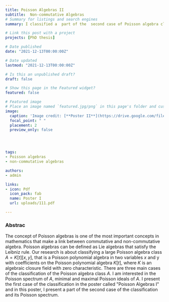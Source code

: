 ```yaml
---
title: Poisson Algebras II
subtitle:  Non-commutative Algebras
# Summary for listings and search engines
summary: I classified a  part of the  second case of Poisson algebra class $A$

# Link this post with a project
projects: [PhD thesis]

# Date published
date: "2021-12-13T00:00:00Z"

# Date updated
lastmod: "2021-12-13T00:00:00Z"

# Is this an unpublished draft?
draft: false

# Show this page in the Featured widget?
featured: false

# Featured image
# Place an image named `featured.jpg/png` in this page's folder and customize its options here.
image:
  caption: 'Image credit: [**Poster II**](https://drive.google.com/file/d/17XyZTJW62QnnTf5qveCScI3PaWLkzGxd/view?usp=sharing)'
  focal_point: " "
  placement: 2
  preview_only: false




tags:
- Poisson algebras
- non-commutative algebras

authors:
- admin

links:
- icon: Pdf
  icon_pack: fab
  name: Poster I
  url: uploads/111.pdf

---
```




### Abstrac

The concept of Poisson algebras is one of the most important concepts in mathematics that make a link between commutative and non-commutative algebra. 
Poisson algebras can be defined as Lie algebras that satisfy the Leibniz rule. Our research is about classifying a large Poisson algebra class $A = K[t][x,y]$,
that is a Poisson polynomial algebra in two variables $x$ and y with coefficients on the Poisson polynomial algebra $K[t]$, where $K$ is an algebraic closure field 
with zero characteristic. There are three main cases of the classification of the Poisson algebra class $A$. I am interested in the Poisson spectrum of $A$, 
minimal and maximal Poisson ideals of $A$. I present the first case of the classification in the poster called "Poisson Algebras I" and in this poster, 
I  present a part of the second case of the classification and its Poisson spectrum.






